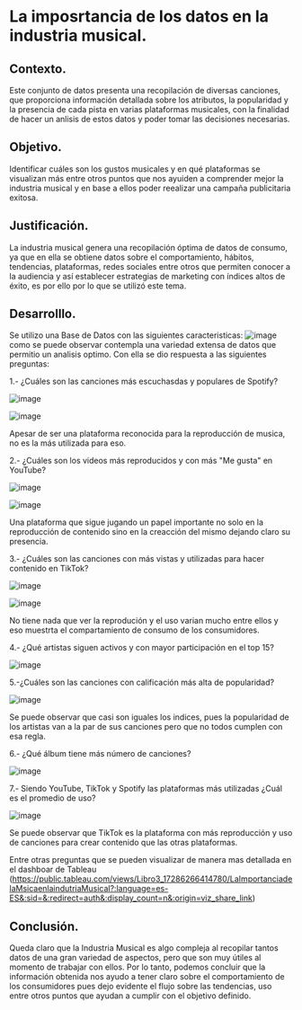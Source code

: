 # La imposrtancia de los datos en la industria musical.

## Contexto.
Este conjunto de datos presenta una recopilación de diversas canciones, que proporciona información detallada sobre los atributos, la popularidad y la presencia de cada pista en varias plataformas musicales, con la finalidad de hacer un anlisis de estos datos y poder tomar las decisiones necesarias. 

## Objetivo.
Identificar cuáles son los gustos musicales y en qué plataformas se visualizan más entre otros puntos que nos ayuiden a comprender mejor la industria musical y en base a ellos poder reealizar una campaña publicitaria exitosa. 

## Justificación.
La industria musical genera una recopilación óptima de datos de consumo, ya que en ella se obtiene datos sobre el comportamiento, hábitos, tendencias, plataformas, redes sociales entre otros que permiten conocer a la audiencia y así establecer estrategias de marketing con índices altos de éxito, es por ello por lo que se utilizó este tema. 

## Desarrolllo.
Se utilizo una Base de Datos con las siguientes caracteristicas: 
![image](https://github.com/user-attachments/assets/d05cc822-4ce7-4978-b54b-9b240571919e)
como se puede observar contempla una variedad extensa de datos que permitio un analisis optimo. 
Con ella se dio respuesta a las siguientes preguntas: 

1.- ¿Cuáles son las canciones más escuchasdas y populares de Spotify?

![image](https://github.com/user-attachments/assets/a4dd5c6c-7300-479d-ae51-b87aa5acf764)

![image](https://github.com/user-attachments/assets/10413f17-0d73-4242-bbdd-eec3d30e422b)

Apesar de ser una plataforma reconocida para la reproducción de musica, no es la más utilizada para eso.

2.- ¿Cuáles son los videos más reproducidos y con más "Me gusta"  en YouTube?

![image](https://github.com/user-attachments/assets/15e79f51-9c81-44ba-873e-6e747199bd59)

![image](https://github.com/user-attachments/assets/058f5578-8d20-41e5-adfb-e060bc712c65)

Una plataforma que sigue jugando un papel importante no solo en la reproducción de contenido sino en la creacción del mismo dejando claro su presencia. 

3.- ¿Cuáles son las canciones con más vistas y utilizadas para hacer contenido en TikTok?

![image](https://github.com/user-attachments/assets/f12e9235-3592-41c9-9875-e3552b04db6b)

![image](https://github.com/user-attachments/assets/d8f31cda-5f5d-4282-979b-f9050c0cb406)

No tiene nada que ver la reprodución y el uso varian mucho entre ellos y eso muestrta el compartamiento de consumo de los consumidores.

4.- ¿Qué artistas siguen activos y con mayor participación en el top 15?

![image](https://github.com/user-attachments/assets/e3801f04-e7f3-4df1-a3ad-c8d7b90a69f9)

5.-¿Cuáles son las canciones con calificación más alta de popularidad?

![image](https://github.com/user-attachments/assets/c8668afb-d45b-4a7f-827e-4de0d3669416)

Se puede observar que casi son iguales los indices, pues la popularidad de los artistas van a la par de sus canciones pero que no todos cumplen con esa regla. 

6.- ¿Qué álbum tiene más número de canciones?

![image](https://github.com/user-attachments/assets/b1052c5a-18de-49ab-8e93-396b9a2062e4)

7.- Siendo YouTube, TikTok y Spotify las plataformas más utilizadas ¿Cuál es el promedio de uso?

![image](https://github.com/user-attachments/assets/8f639260-8e18-4ff3-aa2a-e74efb3a0f8f)

Se puede observar que TikTok es la plataforma con más reproducción y uso de canciones para crear contenido que las otras plataformas. 

Entre otras preguntas que se pueden visualizar de manera mas detallada en el dashboar de Tableau (https://public.tableau.com/views/Libro3_17286266414780/LaImportanciadelaMsicaenlaindutriaMusical?:language=es-ES&:sid=&:redirect=auth&:display_count=n&:origin=viz_share_link)

## Conclusión.
Queda claro que la Industria Musical es algo compleja al recopilar tantos datos de una gran variedad de aspectos, pero que son muy útiles al momento de trabajar con ellos. Por lo tanto, podemos concluir que la información obtenida nos ayudo a tener claro sobre el comportamiento de los consumidores pues dejo evidente el flujo sobre las tendencias, uso entre otros puntos que ayudan a cumplir con el objetivo definido. 
